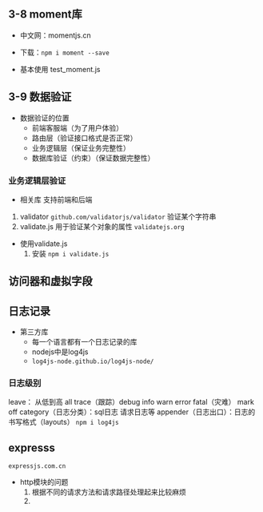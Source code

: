 ## 3-8 moment库

- 中文网：momentjs.cn

- 下载：```npm i moment --save```

- 基本使用 test_moment.js


## 3-9 数据验证

- 数据验证的位置 
  - 前端客服端（为了用户体验）
  - 路由层（验证接口格式是否正常）
  -  业务逻辑层（保证业务完整性）
  -  数据库验证（约束）（保证数据完整性）


### 业务逻辑层验证
- 相关库 支持前端和后端 
 1. validator ```github.com/validatorjs/validator``` 验证某个字符串
 2. validate.js 用于验证某个对象的属性 ```validatejs.org```

- 使用validate.js
    1. 安装 ```npm i validate.js```

## 访问器和虚拟字段

## 日志记录

- 第三方库
  - 每一个语言都有一个日志记录的库
  - nodejs中是log4js
  - ```log4js-node.github.io/log4js-node/```
### 日志级别

leave： 从低到高
all trace（跟踪）debug info warn error fatal（灾难） mark off
category（日志分类）：sql日志 请求日志等
appender（日志出口）：日志的书写格式（layouts）
```npm i log4js```


## expresss
```expressjs.com.cn```
- http模块的问题
  1. 根据不同的请求方法和请求路径处理起来比较麻烦
  2. 



